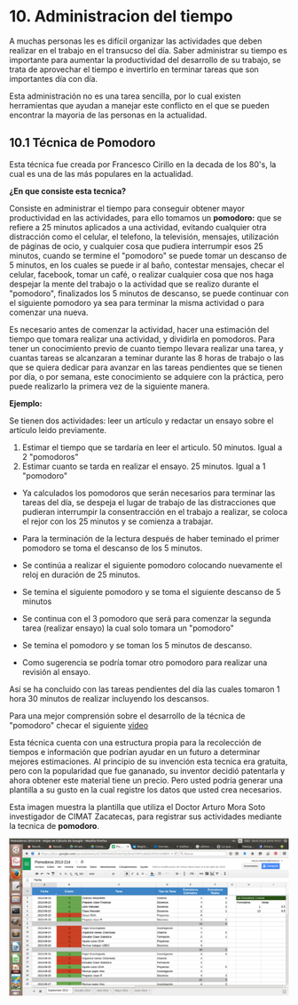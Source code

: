# 10. Administracion del tiempo

A muchas personas les es difícil organizar las actividades que deben realizar en el trabajo en el transucso del día. Saber administrar su tiempo es importante para aumentar la productividad del desarrollo de su trabajo, se trata de aprovechar el tiempo e invertirlo en terminar tareas que son importantes día con día.

Esta administración no es una tarea sencilla, por lo cual existen herramientas que ayudan a manejar este conflicto en el que se pueden encontrar la mayoria de las personas en la actualidad.


## 10.1 Técnica de Pomodoro

Esta técnica fue creada por Francesco Cirillo en la decada de los 80's, la cual es una de las más populares en la actualidad.

__¿En que consiste esta tecnica?__

Consiste en administrar el tiempo para conseguir obtener mayor productividad en las actividades, para ello tomamos un __pomodoro:__ que se refiere a 25 minutos aplicados a una actividad, evitando cualquier otra distracción como el celular, el telefono, la televisión, mensajes, utilización de páginas de ocio,  y cualquier cosa que pudiera interrumpir esos 25 minutos, cuando se termine el "pomodoro" se puede tomar un descanso de 5 minutos, en los cuales se puede ir al baño, contestar mensajes, checar el celular, facebook, tomar un café, o realizar cualquier cosa que nos haga despejar la mente del trabajo o la actividad que se realizo durante el "pomodoro", finalizados los 5 minutos de descanso, se puede continuar con el siguiente pomodoro ya sea para terminar la misma actividad o para comenzar una nueva.

Es necesario antes de comenzar la actividad, hacer una estimación del tiempo que tomara realizar una actividad, y dividirla en pomodoros. Para tener un conocimiento previo de cuanto tiempo llevara realizar una tarea, y cuantas tareas se alcanzaran a teminar durante las 8 horas de trabajo o las que se quiera dedicar para avanzar en las tareas pendientes que se tienen por día, o por semana, este conocimiento se adquiere con la práctica, pero puede realizarlo la primera vez de la siguiente manera.

__Ejemplo:__

Se tienen dos actividades: leer un artículo y redactar un ensayo sobre el artículo leido previamente.

1. Estimar el tiempo que se tardaría en leer el articulo. 50 minutos. Igual a 2 "pomodoros"
2. Estimar cuanto se tarda en realizar el ensayo. 25 minutos. Igual a 1 "pomodoro"

* Ya calculados los pomodoros que serán necesarios para terminar las tareas del día, se despeja el lugar de trabajo de las distracciones que pudieran interrumpir la consentracción en el trabajo a realizar, se coloca el rejor con los 25 minutos y se comienza a trabajar.

* Para la terminación de la lectura después de haber teminado el primer pomodoro se toma el descanso de los 5 minutos.

* Se continúa a realizar el siguiente pomodoro colocando nuevamente el reloj en duración de 25 minutos.

* Se temina el siguiente pomodoro y se toma el siguiente descanso de 5 minutos

* Se continua con el 3 pomodoro que será para comenzar la segunda tarea (realizar ensayo) la cual solo tomara un "pomodoro"

* Se temina el pomodoro y se toman los 5 minutos de descanso.

* Como sugerencia se podría tomar otro pomodoro para realizar una revisión al ensayo.

Así se ha concluido con las tareas pendientes del día las cuales tomaron 1 hora 30 minutos de realizar incluyendo los descansos.

Para una mejor comprensión sobre el desarrollo de la técnica de "pomodoro" checar el siguiente [video][1]

[1]: https://www.youtube.com/watch?v=CT70iCaG0Gs

Esta técnica cuenta con una estructura propia para la recolección de tiempos e información que podrían ayudar en un futuro a determinar mejores estimaciones. Al principio de su invención esta tecnica era gratuita, pero con la popularidad que fue gananado, su inventor decidió patentarla y ahora obtener este material tiene un precio. Pero usted podría generar una plantilla a su gusto en la cual registre los datos que usted crea necesarios.

Esta imagen muestra la plantilla que utiliza el Doctor Arturo Mora Soto investigador de CIMAT Zacatecas, para registrar sus actividades mediante la tecnica de __pomodoro__.

![Ejemplo de registro de pomodoro](images/ejemplopomodoro.png)
